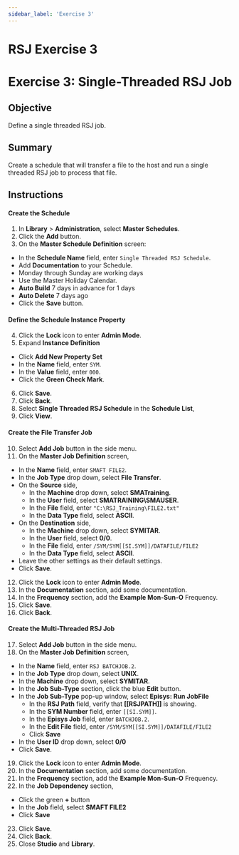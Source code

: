 ```yaml
---
sidebar_label: 'Exercise 3'
---
```


# RSJ Exercise 3

# Exercise 3: Single-Threaded RSJ Job

## Objective

Define a single threaded RSJ job.

## Summary

Create a schedule that will transfer a file to the host and run a single threaded RSJ job to process that file.

## Instructions

#### Create the Schedule

1. In **Library** > **Administration**, select **Master Schedules**.
2. Click the **Add** button.
3. On the **Master Schedule Definition** screen:
  * In the **Schedule Name** field, enter ```Single Threaded RSJ Schedule```.
  * Add **Documentation** to your Schedule.
  * Monday through Sunday are working days
  * Use the Master Holiday Calendar.
  * **Auto Build** 7 days in advance for 1 days
  * **Auto Delete** 7 days ago
  * Click the **Save** button.

#### Define the Schedule Instance Property

4. Click the **Lock** icon to enter **Admin Mode**.
5. Expand **Instance Definition**
  * Click **Add New Property Set**
  * In the **Name** field, enter ```SYM```.
  * In the **Value** field, enter ```000```.
  * Click the **Green Check Mark**.
6. Click **Save**.
7. Click **Back**.
8. Select **Single Threaded RSJ Schedule** in the **Schedule List**,
9. Click **View**.

#### Create the File Transfer Job

10. Select **Add Job** button in the side menu.
11. On the **Master Job Definition** screen,
  * In the **Name** field, enter ```SMAFT FILE2```.
  * In the **Job Type** drop down, select **File Transfer**.
  * On the **Source** side,
    * In the **Machine** drop down, select **SMATraining**.
    * In the **User** field, select **SMATRAINING\SMAUSER**.
    * In the **File** field, enter ```"C:\RSJ_Training\FILE2.txt"```
    * In the **Data Type** field, select **ASCII**.
  * On the **Destination** side,
    * In the **Machine** drop down, select **SYMITAR**.
    * In the **User** field, select **0/0**.
    * In the **File** field, enter ```/SYM/SYM[[SI.SYM]]/DATAFILE/FILE2```
    * In the **Data Type** field, select **ASCII**.
  * Leave the other settings as their default settings.
  * Click **Save**.
12. Click the **Lock** icon to enter **Admin Mode**.
13. In the **Documentation** section, add some documentation.
14. In the **Frequency** section, add the **Example Mon-Sun-O** Frequency.
15. Click **Save**.
16. Click **Back**.

#### Create the Multi-Threaded RSJ Job

17. Select **Add Job** button in the side menu.
18. On the **Master Job Definition** screen,
  * In the **Name** field, enter ```RSJ BATCHJOB.2```.
  * In the **Job Type** drop down, select **UNIX**.
  * In the **Machine** drop down, select **SYMITAR**.
  * In the **Job Sub-Type** section, click the blue **Edit** button.
  * In the **Job Sub-Type** pop-up window, select **Episys: Run JobFile**
    * In the **RSJ Path** field, verify that **[[RSJPATH]]** is showing.
    * In the **SYM Number** field, enter ```[[SI.SYM]]```.
    * In the **Episys Job** field, enter ```BATCHJOB.2```.
    * In the **Edit File** field, enter ```/SYM/SYM[[SI.SYM]]/DATAFILE/FILE2```
    * Click **Save**
  * In the **User ID** drop down, select **0/0**
  * Click **Save**.
19. Click the **Lock** icon to enter **Admin Mode**.
20. In the **Documentation** section, add some documentation.
21. In the **Frequency** section, add the **Example Mon-Sun-O** Frequency.
22. In the **Job Dependency** section,
  * Click the green **+** button
  * In the **Job** field, select **SMAFT FILE2**
  * Click **Save**
23. Click **Save**.
24. Click **Back**.
25. Close **Studio** and **Library**.
